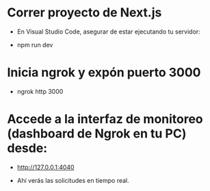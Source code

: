 # Correr proyecto de Next.js
- En Visual Studio Code, asegurar de estar ejecutando tu servidor:

- npm run dev

# Inicia ngrok y expón puerto 3000 

- ngrok http 3000

# Accede a la interfaz de monitoreo (dashboard de Ngrok en tu PC) desde:

- http://127.0.0.1:4040

- Ahí verás las solicitudes en tiempo real.